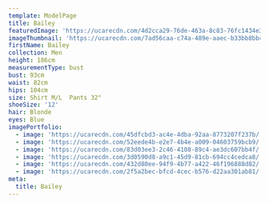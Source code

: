 ```yaml
---
template: ModelPage
title: Bailey
featuredImage: 'https://ucarecdn.com/4d2cca29-76de-463a-8c83-76fc1434e358/'
imageThumbnail: 'https://ucarecdn.com/7ad56caa-c74a-489e-aaec-b33bb8bb4c20/'
firstName: Bailey
collection: Men
height: 186cm
measurementType: bust
bust: 93cm
waist: 82cm
hips: 104cm
size: Shirt M/L  Pants 32"
shoeSize: '12'
hair: Blonde
eyes: Blue
imagePortfolio:
  - image: 'https://ucarecdn.com/45dfcbd3-ac4e-4dba-92aa-8773207f237b/'
  - image: 'https://ucarecdn.com/52eede4b-e2e7-4b4e-a009-04603759bcb9/'
  - image: 'https://ucarecdn.com/83d03ee3-2c46-4108-89c4-ae3dc607bb4f/'
  - image: 'https://ucarecdn.com/3d0590d8-a9c1-45d9-81cb-694cc4cedca8/'
  - image: 'https://ucarecdn.com/432d80ee-94f9-4b77-a422-46f196888d82/'
  - image: 'https://ucarecdn.com/2f5a2bec-bfcd-4cec-b576-d22aa301ab81/'
meta:
  title: Bailey
---
```


